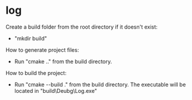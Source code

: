 # log
Create a build folder from the root directory if it doesn't exist:
- "mkdir build"

How to generate project files:
- Run "cmake .." from the build directory.

How to build the project:
- Run "cmake --build ." from the build directory.
The executable will be located in "build\Deubg\Log.exe"
